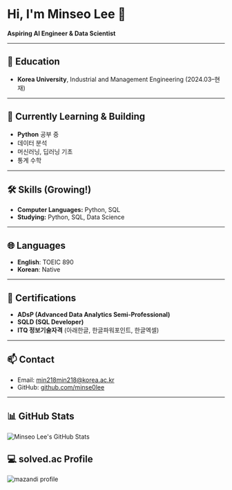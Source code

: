 # Hi, I'm Minseo Lee 👋

**Aspiring AI Engineer & Data Scientist**    

---

## 📘 Education
- **Korea University**, Industrial and Management Engineering (2024.03–현재)

---

## 🔧 Currently Learning & Building
- **Python** 공부 중
- 데이터 분석
- 머신러닝, 딥러닝 기초
- 통계 수학

---

## 🛠️ Skills (Growing!)
- **Computer Languages:** Python, SQL 
- **Studying:** Python, SQL, Data Science

---

## 🌐 Languages
- **English**: TOEIC 890
- **Korean**: Native

---

## 📜 Certifications
- **ADsP (Advanced Data Analytics Semi-Professional)** 
- **SQLD (SQL Developer)** 
- **ITQ 정보기술자격** (아래한글, 한글파워포인트, 한글엑셀)

---

## 📫 Contact
- Email: [min218min218@korea.ac.kr](mailto:min218min218@korea.ac.kr)  
- GitHub: [github.com/minse0lee](https://github.com/minse0lee)

---

## 📊 GitHub Stats
![Minseo Lee's GitHub Stats](https://github-readme-stats.vercel.app/api?username=minse0lee&show_icons=true&hide_title=true&count_private=true&hide=prs&theme=radical)
## 💻 solved.ac Profile
![mazandi profile](http://mazandi.herokuapp.com/api?handle={minse0lee}&theme=dark)



